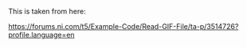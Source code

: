 This is taken from here:

https://forums.ni.com/t5/Example-Code/Read-GIF-File/ta-p/3514726?profile.language=en
